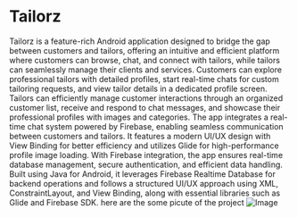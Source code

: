﻿# Tailorz
Tailorz is a feature-rich Android application designed to bridge the gap between customers and tailors, offering an intuitive and efficient platform where customers can browse, chat, and connect with tailors, while tailors can seamlessly manage their clients and services. Customers can explore professional tailors with detailed profiles, start real-time chats for custom tailoring requests, and view tailor details in a dedicated profile screen. Tailors can efficiently manage customer interactions through an organized customer list, receive and respond to chat messages, and showcase their professional profiles with images and categories. The app integrates a real-time chat system powered by Firebase, enabling seamless communication between customers and tailors. It features a modern UI/UX design with View Binding for better efficiency and utilizes Glide for high-performance profile image loading. With Firebase integration, the app ensures real-time database management, secure authentication, and efficient data handling. Built using Java for Android, it leverages Firebase Realtime Database for backend operations and follows a structured UI/UX approach using XML, ConstraintLayout, and View Binding, along with essential libraries such as Glide and Firebase SDK.
here are the some picute of the project
![Image](https://github.com/user-attachments/assets/06aad7be-a275-4181-b3ff-f8a8e40b5ffa)

